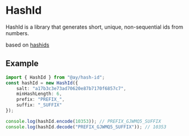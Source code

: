 # HashId
HashId is a library that generates short, unique, non-sequential ids from numbers.

based on [hashids](https://hashids.org/)

## Example
```typescript
import { HashId } from "@ay/hash-id";
const hashId = new HashId({
    salt: "a17b3c3e73ad70620e87b7170f6857c7",
    minHashLength: 6,
    prefix: "PREFIX_",
    suffix: "_SUFFIX"
});

console.log(hashId.encode(10353)); // PREFIX_GJWMQ5_SUFFIX
console.log(hashId.decode("PREFIX_GJWMQ5_SUFFIX")); // 10353

```